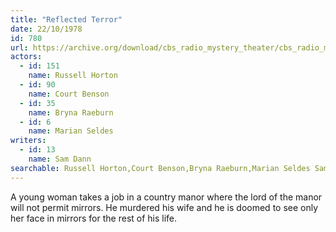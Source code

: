 ```yaml
---
title: "Reflected Terror"
date: 22/10/1978
id: 780
url: https://archive.org/download/cbs_radio_mystery_theater/cbs_radio_mystery_theater-0751-0800.zip/cbs_radio_mystery_theater-0751-0800%2Fcbsrmt_0780_reflected_terror.mp3
actors:  
  - id: 151
    name: Russell Horton  
  - id: 90
    name: Court Benson  
  - id: 35
    name: Bryna Raeburn  
  - id: 6
    name: Marian Seldes
writers:  
  - id: 13
    name: Sam Dann
searchable: Russell Horton,Court Benson,Bryna Raeburn,Marian Seldes Sam Dann
---
```

A young woman takes a job in a country manor where the lord of the manor will not permit mirrors. He murdered his wife and he is doomed to see only her face in mirrors for the rest of his life.